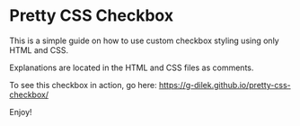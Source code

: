 # Pretty CSS Checkbox

This is a simple guide on how to use custom checkbox styling using only HTML and CSS.

Explanations are located in the HTML and CSS files as comments.

To see this checkbox in action, go here: https://g-dilek.github.io/pretty-css-checkbox/

Enjoy!
